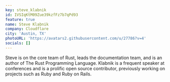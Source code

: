 ```yaml
---
key: steve_klabnik
id: IVSIqKtM09Zue39kzfFz7b7qPd93
feature: true
name: Steve Klabnik
company: Cloudflare
city: 'Austin, TX'
photoURL: 'https://avatars2.githubusercontent.com/u/27786?v=4'
socials: []
---
```

Steve is on the core team of Rust, leads the documentation team, and is an author of The Rust Programming Language. Klabnik is a frequent speaker at conferences and is a prolific open source contributor, previously working on projects such as Ruby and Ruby on Rails.
